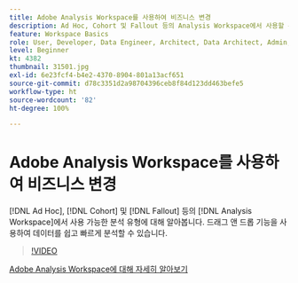 ```yaml
---
title: Adobe Analysis Workspace를 사용하여 비즈니스 변경
description: Ad Hoc, Cohort 및 Fallout 등의 Analysis Workspace에서 사용할 수 있는 분석 유형에 대해 알아봅니다. 드래그 앤 드롭 기능을 사용하여 데이터를 쉽고 빠르게 분석할 수 있습니다.
feature: Workspace Basics
role: User, Developer, Data Engineer, Architect, Data Architect, Admin, Leader
level: Beginner
kt: 4382
thumbnail: 31501.jpg
exl-id: 6e23fcf4-b4e2-4370-8904-801a13acf651
source-git-commit: d78c3351d2a98704396ceb8f84d123dd463befe5
workflow-type: ht
source-wordcount: '82'
ht-degree: 100%

---
```


# Adobe Analysis Workspace를 사용하여 비즈니스 변경

[!DNL Ad Hoc], [!DNL Cohort] 및 [!DNL Fallout] 등의 [!DNL Analysis Workspace]에서 사용 가능한 분석 유형에 대해 알아봅니다. 드래그 앤 드롭 기능을 사용하여 데이터를 쉽고 빠르게 분석할 수 있습니다.

>[!VIDEO](https://video.tv.adobe.com/v/31501/?quality=12)

[Adobe Analysis Workspace에 대해 자세히 알아보기](https://business.adobe.com/products/analytics/ad-hoc-analysis.html?sdid=T32PLYTV&amp;mv=search)
